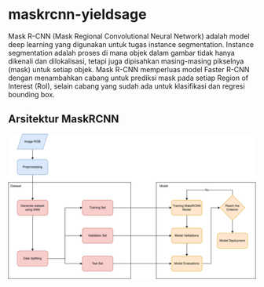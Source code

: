# maskrcnn-yieldsage
Mask R-CNN (Mask Regional Convolutional Neural Network) adalah model deep learning yang digunakan untuk tugas instance segmentation. Instance segmentation adalah proses di mana objek dalam gambar tidak hanya dikenali dan dilokalisasi, tetapi juga dipisahkan masing-masing pikselnya (mask) untuk setiap objek. Mask R-CNN memperluas model Faster R-CNN dengan menambahkan cabang untuk prediksi mask pada setiap Region of Interest (RoI), selain cabang yang sudah ada untuk klasifikasi dan regresi bounding box.
## Arsitektur MaskRCNN
![Alt text](images/arsitektur.png "Arsitektur")
